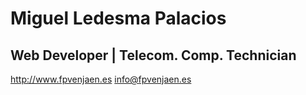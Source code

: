 # Miguel Ledesma Palacios
## Web Developer | Telecom. Comp. Technician

<http://www.fpvenjaen.es>
<info@fpvenjaen.es>

